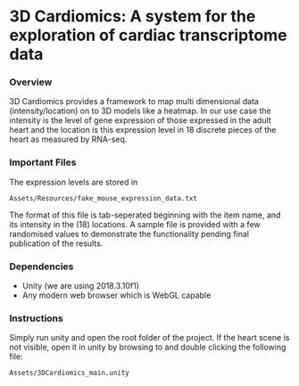 # 3D Cardiomics: A system for the exploration of cardiac transcriptome data

### Overview
3D Cardiomics provides a framework to map multi dimensional data (intensity/location) on to 3D models like a heatmap. In our use case the intensity is the level of gene expression of those expressed in the adult heart and the location is this expression level in 18 discrete pieces of the heart as measured by RNA-seq.

### Important Files
The expression levels are stored in
```
Assets/Resources/fake_mouse_expression_data.txt
```
The format of this file is tab-seperated beginning with the item name, and its intensity in the (18) locations. A sample file is provided with a few randomised values to demonstrate the functionality pending final publication of the results.

### Dependencies
- Unity (we are using 2018.3.10f1)
- Any modern web browser which is WebGL capable

### Instructions
Simply run unity and open the root folder of the project. If the heart scene is not visible, open it in unity by browsing to and double clicking the following file:
```
Assets/3DCardiomics_main.unity
```




